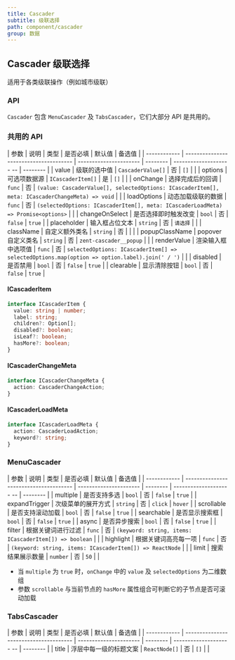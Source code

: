 ```yaml
---
title: Cascader
subtitle: 级联选择
path: component/cascader
group: 数据
---
```


## Cascader 级联选择

适用于各类级联操作（例如城市级联）

### API

`Cascader` 包含 `MenuCascader` 及 `TabsCascader`，它们大部分 API 是共用的。

### 共用的 API

| 参数         | 说明                                    | 类型                    | 是否必填   | 默认值                   | 备选值 |
| ------------ | -------------------------------------- | ---------------------- | --------  | -------------------- -- | -------- |
| value        | 级联的选中值                             | `CascaderValue[]`     |    否     | `[]`                      |         |
| options      | 可选项数据源                             | `ICascaderItem[]`     |    是     | `[]`                      |         |
| onChange     | 选择完成后的回调                          | `func`                |    否     |  `(value: CascaderValue[], selectedOptions: ICascaderItem[], meta: ICascaderChangeMeta) => void`          |         |
| loadOptions  | 动态加载级联的数据                        | `func`                 |    否     | `(selectedOptions: ICascaderItem[], meta: ICascaderLoadMeta) => Promise<options>`        |         |
| changeOnSelect  | 是否选择即时触发改变                    | `bool`                |    否     |  `false`                  | `true`   |
| placeholder  |  输入框占位文本                           | `string`              |    否     |  `请选择`                  |         |
| className    |  自定义额外类名                           | `string`              |    否     |                           |         |
| popupClassName  | popover 自定义类名                    | `string`               |    否     |  `zent-cascader__popup`  |         |
| renderValue   | 渲染输入框中选项值                    | `func`                    |    否     |  `selectedOptions: ICascaderItem[] =>  selectedOptions.map(option => option.label).join(' / ')`                    |         |
| disabled     |  是否禁用                                | `bool`                 |    否     |  `false`                 | `true`  |
| clearable    |  显示清除按钮                             | `bool`                 |    否     |  `false`                 | `true`        |


#### ICascaderItem

```ts
interface ICascaderItem {
  value: string | number;
  label: string;
  children?: Option[];
  disabled?: boolean;
  isLeaf?: boolean;
  hasMore?: boolean;
}
```

#### ICascaderChangeMeta
```ts
interface ICascaderChangeMeta {
  action: CascaderChangeAction;
}
```

#### ICascaderLoadMeta
```ts
interface ICascaderLoadMeta {
  action: CascaderLoadAction;
  keyword?: string;
}
```


### MenuCascader

| 参数         | 说明                                    | 类型                    | 是否必填   | 默认值                   | 备选值    |
| ------------ | -------------------------------------- | ---------------------- | --------  | -------------------- -- | -------- |
| multiple     | 是否支持多选                             | `bool`                 |    否     | `false`                 | `true`   |
| expandTrigger | 次级菜单的展开方式                       | `string`               |    否     | `click`                 |  `hover`  |
| scrollable    | 是否支持滚动加载                         | `bool`                 |    否     | `false`                 |  `true`   |
| searchable    | 是否显示搜索框                           | `bool`                |    否     | `false`                 |  `true`   |
| async         | 是否异步搜索                             | `bool`                |    否     | `false`                 | `true`    |
| filter        | 根据关键词进行过滤                         | `func`                |    否     | `(keyword: string, items: ICascaderItem[]) => boolean`      |         |
| highlight     | 根据关键词高亮每一项                       | `func`                |    否     | `(keyword: string, items: ICascaderItem[]) => ReactNode`      |         |
| limit         | 搜索结果展示数量                          | `number`              |    否     | `50`                    |         |


- 当 `multiple` 为 `true` 时，`onChange` 中的 `value` 及 `selectedOptions` 为二维数组
- 参数 `scrollable` 与当前节点的 `hasMore` 属性组合可判断它的子节点是否可滚动加载

### TabsCascader

| 参数         | 说明                                    | 类型                    | 是否必填   | 默认值                   | 备选值    |
| ------------ | -------------------------------------- | ---------------------- | --------  | -------------------- -- | -------- |
| title        | 浮层中每一级的标题文案                     | `ReactNode[]`          |    否     |  `[]`                   |          |
